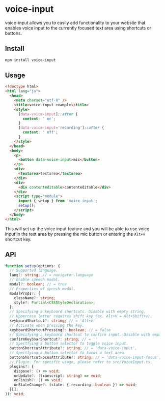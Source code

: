 # voice-input

voice-input allows you to easily add functionality to your website that enables voice input to the currently focused text area using shortcuts or buttons.

## Install

```sh
npm install voice-input
```

## Usage

```html
<!doctype html>
<html lang="ja">
  <head>
    <meta charset="utf-8" />
    <title>voice-input example</title>
    <style>
      [data-voice-input]::after {
        content: ' on';
      }
      [data-voice-input='recording']::after {
        content: ' off';
      }
    </style>
  </head>
  <body>
    <p>
      <button data-voice-input>mic</button>
    </p>
    <div>
      <textarea>textarea</textarea>
    </div>
    <div>
      <div contenteditable>contenteditable</div>
    </div>
    <script type="module">
      import { setup } from 'voice-input';
      setup();
    </script>
  </body>
</html>
```

This will set up the voice input feature and you will be able to use voice input in the text area by pressing the mic button or entering the `Alt+v` shortcut key.

## API

```ts
function setup(options: {
  // Supported language.
  lang?: string; // = navigator.language
  // Enable speech modal.
  modal?: boolean; // = true
  // Properties of speech modal.
  modalProps?: {
    className?: string;
    style?: Partial<CSSStyleDeclaration>;
  };
  // Specifying a keyboard shortcuts. Disable with empty string.
  // Uppercase letter requires shift key (ex. Alt+V = Alt+Shift+v).
  keyboardShortcut?: string; // = 'Alt+v'
  // Activate when pressing the key.
  keyboardShortcutPressing?: boolean; // = false
  // Specifying a keyboard shortcut to confirm input. Disable with empty string.
  confirmKeyboarShortcut?: string; // = ''
  // Spectfying a button selector to toggle voice input.
  buttonShortcutAttribute?: string; // = 'data-voice-input',
  // Spectfying a button selector to focus a text area.
  buttonShortcutFocusAttribute?: string; // = 'data-voice-input-focus',
  // Plugin. For specific usage, please refer to src/VoiceInput.ts.
  plugins?: {
    dispose?: () => void;
    onUpdate?: (transcript: string) => void;
    onFinish?: () => void;
    onStateChange?: (state: { recording: boolean }) => void;
  }[];
}): void;
```
